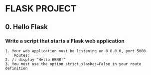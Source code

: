 # FLASK PROJECT
 ## 0. Hello Flask
 ### Write a script that starts a Flask web application
    1. Your web application must be listening on 0.0.0.0, port 5000
        Routes:
    2. /: display “Hello HBNB!”
    3. You must use the option strict_slashes=False in your route definition
